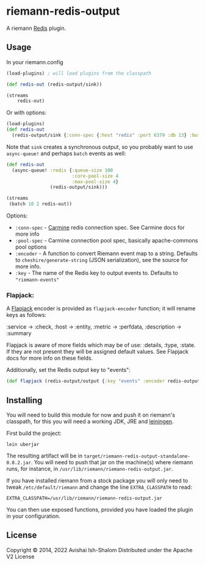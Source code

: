 # riemann-redis-output

A riemann [Redis](https://redis.io/) plugin.

## Usage

In your riemann.config

```clojure
(load-plugins) ; will load plugins from the classpath

(def redis-out (redis-output/sink))

(streams
    redis-out)

```

Or with options:

```clojure
(load-plugins)
(def redis-out
  (redis-output/sink {:conn-spec {:host "redis" :port 6379 :db 13} :buff-size 1000 :encoder your-encoder}))
```

Note that `sink` creates a synchronous output, so you probably want to use `async-queue!` and perhaps `batch` events as well:
```clojure
(def redis-out
  (async-queue! :redis {:queue-size 100
                        :core-pool-size 4
                        :max-pool-size 4}
                (redis-output/sink)))

(streams
 (batch 10 2 redis-out))
```

Options:
- `:conn-spec` - [Carmine](https://github.com/ptaoussanis/carmine) redis connection spec. See Carmine docs for more info
- `:pool-spec` - Carmine connection pool spec, basically apache-commons pool options
- `:encoder` - A function to convert Riemann event map to a string. Defaults to `cheshire/generate-string` (JSON serialization), see the source for more info.
- `:key` - The name of the Redis key to output events to. Defaults to `"riemann-events"`

### Flapjack:

A [Flapjack](http://flapjack.io/) encoder is provided as `flapjack-encoder` function; it will rename keys as follows:

:service -> :check, :host -> :entity, :metric -> :perfdata, :description -> :summary

Flapjack is aware of more fields which may be of use: :details, :type, :state. If they are not present they will be assigned default values.
See Flapjack docs for more info on these fields.

Additionally, set the Redis output key to "events":

```clojure
(def flapjack (redis-output/output {:key "events" :encoder redis-output/flapjack-encoder}))
```
## Installing

You will need to build this module for now and push it on riemann's classpath, for this
you will need a working JDK, JRE and [leiningen](http://leiningen.org).

First build the project:

```
lein uberjar
```

The resulting artifact will be in `target/riemann-redis-output-standalone-0.0.2.jar`.
You will need to push that jar on the machine(s) where riemann runs, for instance, in
`/usr/lib/riemann/riemann-redis-output.jar`.

If you have installed riemann from a stock package you will only need to tweak
`/etc/default/riemann` and change
the line `EXTRA_CLASSPATH` to read:

```
EXTRA_CLASSPATH=/usr/lib/riemann/riemann-redis-output.jar
```

You can then use exposed functions, provided you have loaded the plugin in your configuration.

## License

Copyright © 2014, 2022 Avishai Ish-Shalom
Distributed under the Apache V2 License
